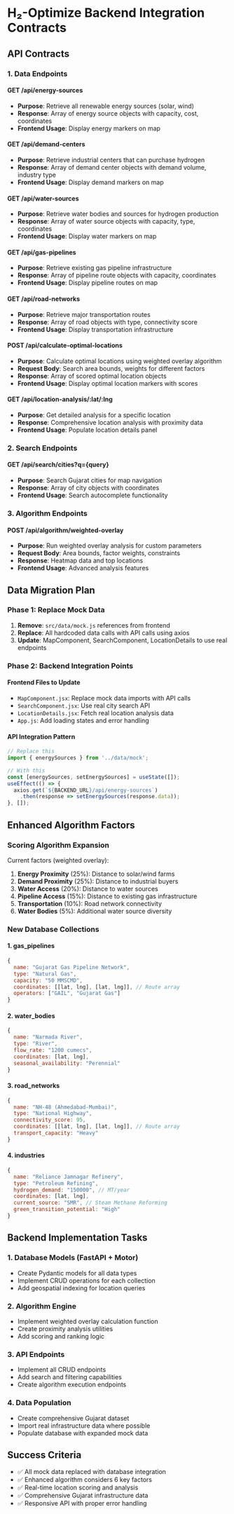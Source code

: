 # H₂-Optimize Backend Integration Contracts

## API Contracts

### 1. Data Endpoints

#### GET /api/energy-sources

- **Purpose**: Retrieve all renewable energy sources (solar, wind)
- **Response**: Array of energy source objects with capacity, cost, coordinates
- **Frontend Usage**: Display energy markers on map

#### GET /api/demand-centers  

- **Purpose**: Retrieve industrial centers that can purchase hydrogen
- **Response**: Array of demand center objects with demand volume, industry type
- **Frontend Usage**: Display demand markers on map

#### GET /api/water-sources

- **Purpose**: Retrieve water bodies and sources for hydrogen production
- **Response**: Array of water source objects with capacity, type, coordinates  
- **Frontend Usage**: Display water markers on map

#### GET /api/gas-pipelines

- **Purpose**: Retrieve existing gas pipeline infrastructure
- **Response**: Array of pipeline route objects with capacity, coordinates
- **Frontend Usage**: Display pipeline routes on map

#### GET /api/road-networks

- **Purpose**: Retrieve major transportation routes
- **Response**: Array of road objects with type, connectivity score
- **Frontend Usage**: Display transportation infrastructure

#### POST /api/calculate-optimal-locations

- **Purpose**: Calculate optimal locations using weighted overlay algorithm
- **Request Body**: Search area bounds, weights for different factors
- **Response**: Array of scored optimal location objects
- **Frontend Usage**: Display optimal location markers with scores

#### GET /api/location-analysis/:lat/:lng

- **Purpose**: Get detailed analysis for a specific location
- **Response**: Comprehensive location analysis with proximity data
- **Frontend Usage**: Populate location details panel

### 2. Search Endpoints

#### GET /api/search/cities?q={query}

- **Purpose**: Search Gujarat cities for map navigation
- **Response**: Array of city objects with coordinates
- **Frontend Usage**: Search autocomplete functionality

### 3. Algorithm Endpoints

#### POST /api/algorithm/weighted-overlay

- **Purpose**: Run weighted overlay analysis for custom parameters
- **Request Body**: Area bounds, factor weights, constraints
- **Response**: Heatmap data and top locations
- **Frontend Usage**: Advanced analysis features

## Data Migration Plan

### Phase 1: Replace Mock Data

1. **Remove**: `src/data/mock.js` references from frontend
2. **Replace**: All hardcoded data calls with API calls using axios
3. **Update**: MapComponent, SearchComponent, LocationDetails to use real endpoints

### Phase 2: Backend Integration Points

#### Frontend Files to Update

- `MapComponent.jsx`: Replace mock data imports with API calls
- `SearchComponent.jsx`: Use real city search API
- `LocationDetails.jsx`: Fetch real location analysis data
- `App.js`: Add loading states and error handling

#### API Integration Pattern

```javascript
// Replace this
import { energySources } from '../data/mock';

// With this  
const [energySources, setEnergySources] = useState([]);
useEffect(() => {
  axios.get(`${BACKEND_URL}/api/energy-sources`)
    .then(response => setEnergySources(response.data));
}, []);
```

## Enhanced Algorithm Factors

### Scoring Algorithm Expansion

Current factors (weighted overlay):

1. **Energy Proximity** (25%): Distance to solar/wind farms
2. **Demand Proximity** (25%): Distance to industrial buyers  
3. **Water Access** (20%): Distance to water sources
4. **Pipeline Access** (15%): Distance to existing gas infrastructure
5. **Transportation** (10%): Road network connectivity
6. **Water Bodies** (5%): Additional water source diversity

### New Database Collections

#### 1. gas_pipelines

```javascript
{
  name: "Gujarat Gas Pipeline Network",
  type: "Natural Gas",
  capacity: "50 MMSCMD", 
  coordinates: [[lat, lng], [lat, lng]], // Route array
  operators: ["GAIL", "Gujarat Gas"]
}
```

#### 2. water_bodies  

```javascript
{
  name: "Narmada River",
  type: "River",
  flow_rate: "1200 cumecs",
  coordinates: [lat, lng],
  seasonal_availability: "Perennial"
}
```

#### 3. road_networks

```javascript
{
  name: "NH-48 (Ahmedabad-Mumbai)",
  type: "National Highway", 
  connectivity_score: 95,
  coordinates: [[lat, lng], [lat, lng]], // Route array
  transport_capacity: "Heavy"
}
```

#### 4. industries

```javascript
{
  name: "Reliance Jamnagar Refinery",
  type: "Petroleum Refining",
  hydrogen_demand: "150000", // MT/year
  coordinates: [lat, lng],
  current_source: "SMR", // Steam Methane Reforming
  green_transition_potential: "High"
}
```

## Backend Implementation Tasks

### 1. Database Models (FastAPI + Motor)

- Create Pydantic models for all data types
- Implement CRUD operations for each collection
- Add geospatial indexing for location queries

### 2. Algorithm Engine

- Implement weighted overlay calculation function
- Create proximity analysis utilities  
- Add scoring and ranking logic

### 3. API Endpoints

- Implement all CRUD endpoints
- Add search and filtering capabilities
- Create algorithm execution endpoints

### 4. Data Population

- Create comprehensive Gujarat dataset
- Import real infrastructure data where possible
- Populate database with expanded mock data

## Success Criteria

- ✅ All mock data replaced with database integration
- ✅ Enhanced algorithm considers 6 key factors  
- ✅ Real-time location scoring and analysis
- ✅ Comprehensive Gujarat infrastructure data
- ✅ Responsive API with proper error handling
